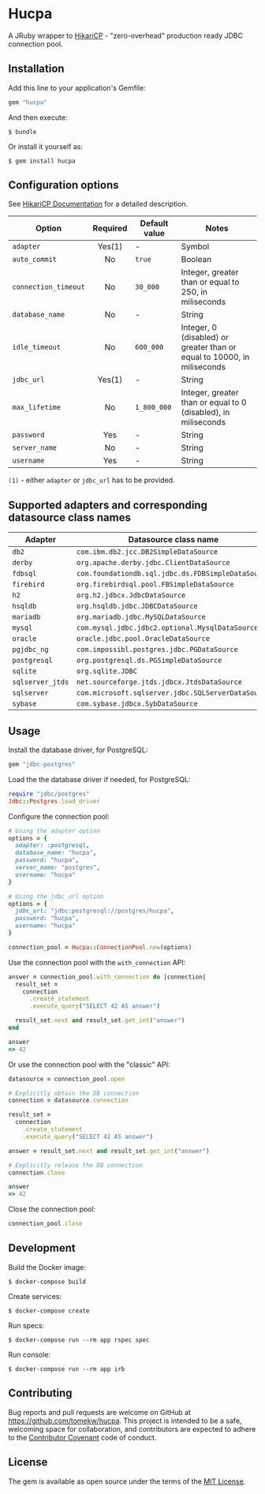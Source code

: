 # Hucpa

A JRuby wrapper to [HikariCP](https://github.com/brettwooldridge/HikariCP) - "zero-overhead" production ready JDBC connection pool.

## Installation

Add this line to your application's Gemfile:

```ruby
gem "hucpa"
```

And then execute:

    $ bundle

Or install it yourself as:

    $ gem install hucpa

## Configuration options

See [HikariCP Documentation](https://github.com/brettwooldridge/HikariCP#configuration-knobs-baby) for a detailed description.

| Option               | Required | Default value | Notes                                                                   |
| -------------------- | :------: | ------------- | ----------------------------------------------------------------------- |
| `adapter`            | Yes(1)   | -             | Symbol                                                                  |
| `auto_commit`        | No       | `true`        | Boolean                                                                 |
| `connection_timeout` | No       | `30_000`      | Integer, greater than or equal to 250, in miliseconds                   |
| `database_name`      | No       | -             | String                                                                  |
| `idle_timeout`       | No       | `600_000`     | Integer, 0 (disabled) or greater than or equal to 10000, in miliseconds |
| `jdbc_url`           | Yes(1)   | -             | String                                                                  |
| `max_lifetime`       | No       | `1_800_000`   | Integer, greater than or equal to 0 (disabled), in miliseconds          |
| `password`           | Yes      | -             | String                                                                  |
| `server_name`        | No       | -             | String                                                                  |
| `username`           | Yes      | -             | String                                                                  |

`(1)` - either `adapter` or `jdbc_url` has to be provided.

## Supported adapters and corresponding datasource class names

| Adapter          | Datasource class name                              |
| ---------------- | -------------------------------------------------- |
| `db2`            | `com.ibm.db2.jcc.DB2SimpleDataSource`              |
| `derby`          | `org.apache.derby.jdbc.ClientDataSource`           |
| `fdbsql`         | `com.foundationdb.sql.jdbc.ds.FDBSimpleDataSource` |
| `firebird`       | `org.firebirdsql.pool.FBSimpleDataSource`          |
| `h2`             | `org.h2.jdbcx.JdbcDataSource`                      |
| `hsqldb`         | `org.hsqldb.jdbc.JDBCDataSource`                   |
| `mariadb`        | `org.mariadb.jdbc.MySQLDataSource`                 |
| `mysql`          | `com.mysql.jdbc.jdbc2.optional.MysqlDataSource`    |
| `oracle`         | `oracle.jdbc.pool.OracleDataSource`                |
| `pgjdbc_ng`      | `com.impossibl.postgres.jdbc.PGDataSource`         |
| `postgresql`     | `org.postgresql.ds.PGSimpleDataSource`             |
| `sqlite`         | `org.sqlite.JDBC`                                  |
| `sqlserver_jtds` | `net.sourceforge.jtds.jdbcx.JtdsDataSource`        |
| `sqlserver`      | `com.microsoft.sqlserver.jdbc.SQLServerDataSource` |
| `sybase`         | `com.sybase.jdbcx.SybDataSource`                   |

## Usage

Install the database driver, for PostgreSQL:

```ruby
gem "jdbc-postgres"
```

Load the the database driver if needed, for PostgreSQL:

```ruby
require "jdbc/postgres"
Jdbc::Postgres.load_driver
```

Configure the connection pool:

```ruby
# Using the adapter option
options = {
  adapter: :postgresql,
  database_name: "hucpa",
  password: "hucpa",
  server_name: "postgres",
  username: "hucpa"
}

# Using the jdbc_url option
options = {
  jdbc_url: "jdbc:postgresql://postgres/hucpa",
  password: "hucpa",
  username: "hucpa"
}

connection_pool = Hucpa::ConnectionPool.new(options)
```

Use the connection pool with the `with_connection` API:


```ruby
answer = connection_pool.with_connection do |connection|
  result_set =
    connection
      .create_statement
      .execute_query("SELECT 42 AS answer")

  result_set.next and result_set.get_int("answer")
end

answer
=> 42
```

Or use the connection pool with the "classic" API:

```ruby
datasource = connection_pool.open

# Explicitly obtain the DB connection
connection = datasource.connection

result_set =
  connection
    .create_statement
    .execute_query("SELECT 42 AS answer")

answer = result_set.next and result_set.get_int("answer")

# Explicitly release the DB connection
connection.close

answer
=> 42
```

Close the connection pool:

```ruby
connection_pool.close

```

## Development

Build the Docker image:

    $ docker-compose build

Create services:

    $ docker-compose create

Run specs:

    $ docker-compose run --rm app rspec spec

Run console:

    $ docker-compose run --rm app irb

## Contributing

Bug reports and pull requests are welcome on GitHub at https://github.com/tomekw/hucpa. This project is intended to be a safe, welcoming space for collaboration, and contributors are expected to adhere to the [Contributor Covenant](http://contributor-covenant.org) code of conduct.

## License

The gem is available as open source under the terms of the [MIT License](http://opensource.org/licenses/MIT).
